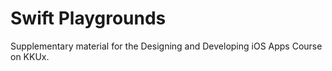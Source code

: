 # Swift Playgrounds
 Supplementary material for the Designing and Developing iOS Apps Course on KKUx.
